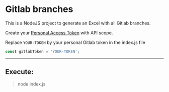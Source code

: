 # Gitlab branches

This is a NodeJS project to generate an Excel with all Gitlab branches.

Create your [Personal Access Token](https://gitlab.com/-/profile/personal_access_tokens) with API scope.

Replace ```YOUR-TOKEN``` by your personal Gitlab token in the index.js file

```js
const gitlabToken = 'YOUR-TOKEN';
```

---------------------

## Execute:

 > node index.js
 